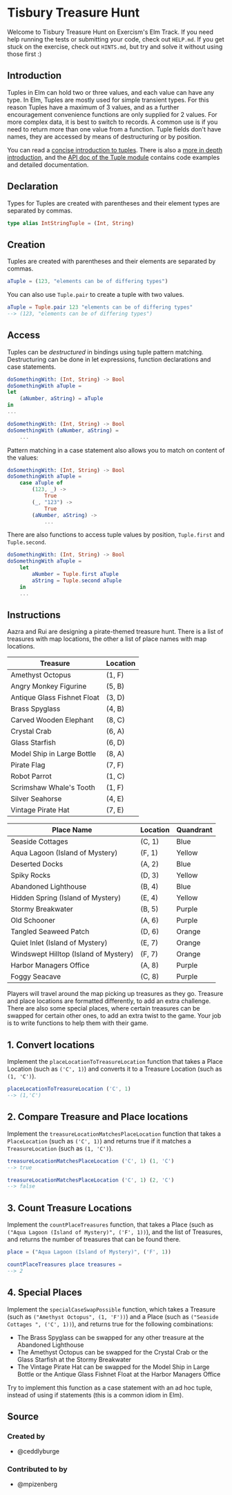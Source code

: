 # Tisbury Treasure Hunt

Welcome to Tisbury Treasure Hunt on Exercism's Elm Track.
If you need help running the tests or submitting your code, check out `HELP.md`.
If you get stuck on the exercise, check out `HINTS.md`, but try and solve it without using those first :)

## Introduction

Tuples in Elm can hold two or three values, and each value can have any type.
In Elm, Tuples are mostly used for simple transient types.
For this reason Tuples have a maximum of 3 values, and as a further encouragement convenience functions are only supplied for 2 values.
For more complex data, it is best to switch to records.
A common use is if you need to return more than one value from a function.
Tuple fields don't have names, they are accessed by means of destructuring or by position.

You can read a [concise introduction to tuples][tuples-concise].
There is also a [more in depth introduction][tuples-in-depth], and the [API doc of the Tuple module][tuple-core] contains code examples and detailed documentation.

## Declaration

Types for Tuples are created with parentheses and their element types are separated by commas.

```elm
type alias IntStringTuple = (Int, String)
```

## Creation

Tuples are created with parentheses and their elements are separated by commas.

```elm
aTuple = (123, "elements can be of differing types")
```

You can also use `Tuple.pair` to create a tuple with two values.

```elm
aTuple = Tuple.pair 123 "elements can be of differing types"
--> (123, "elements can be of differing types")
```

## Access

Tuples can be _destructured_ in bindings using tuple pattern matching.
Destructuring can be done in let expressions, function declarations and case statements.

```elm
doSomethingWith: (Int, String) -> Bool
doSomethingWith aTuple =
let
    (aNumber, aString) = aTuple
in
...
```

```elm
doSomethingWith: (Int, String) -> Bool
doSomethingWith (aNumber, aString) =
    ...
```

Pattern matching in a case statement also allows you to match on content of the values:

```elm
doSomethingWith: (Int, String) -> Bool
doSomethingWith aTuple =
    case aTuple of
        (123, _) ->
            True
        (_, "123") ->
            True
        (aNumber, aString) ->
            ...
```

There are also functions to access tuple values by position, `Tuple.first` and `Tuple.second`.

```elm
doSomethingWith: (Int, String) -> Bool
doSomethingWith aTuple =
    let
        aNumber = Tuple.first aTuple
        aString = Tuple.second aTuple
    in
    ...
```

[tuples-concise]: https://www.bekk.christmas/post/2020/1/once-twice-three-times-a-value
[tuples-in-depth]: https://elmprogramming.com/tuple.html
[tuple-core]: https://package.elm-lang.org/packages/elm/core/latest/Tuple

## Instructions

Aazra and Rui are designing a pirate-themed treasure hunt. There is a list of treasures with map locations, the other a list of place names with map locations.

| Treasure                    | Location |
| --------------------------- | -------- |
| Amethyst Octopus            | (1, F)   |
| Angry Monkey Figurine       | (5, B)   |
| Antique Glass Fishnet Float | (3, D)   |
| Brass Spyglass              | (4, B)   |
| Carved Wooden Elephant      | (8, C)   |
| Crystal Crab                | (6, A)   |
| Glass Starfish              | (6, D)   |
| Model Ship in Large Bottle  | (8, A)   |
| Pirate Flag                 | (7, F)   |
| Robot Parrot                | (1, C)   |
| Scrimshaw Whale's Tooth     | (1, F)   |
| Silver Seahorse             | (4, E)   |
| Vintage Pirate Hat          | (7, E)   |

| Place Name                            | Location | Quandrant |
| ------------------------------------- | -------- | --------- |
| Seaside Cottages                      | (C, 1) | Blue      |
| Aqua Lagoon (Island of Mystery)       | (F, 1) | Yellow    |
| Deserted Docks                        | (A, 2) | Blue      |
| Spiky Rocks                           | (D, 3) | Yellow    |
| Abandoned Lighthouse                  | (B, 4) | Blue      |
| Hidden Spring (Island of Mystery)     | (E, 4) | Yellow    |
| Stormy Breakwater                     | (B, 5) | Purple    |
| Old Schooner                          | (A, 6) | Purple    |
| Tangled Seaweed Patch                 | (D, 6) | Orange    |
| Quiet Inlet (Island of Mystery)       | (E, 7) | Orange    |
| Windswept Hilltop (Island of Mystery) | (F, 7) | Orange    |
| Harbor Managers Office                | (A, 8) | Purple    |
| Foggy Seacave                         | (C, 8) | Purple    |

Players will travel around the map picking up treasures as they go.
Treasure and place locations are formatted differently, to add an extra challenge.
There are also some special places, where certain treasures can be swapped for certain other ones, to add an extra twist to the game.
Your job is to write functions to help them with their game.

## 1. Convert locations

Implement the `placeLocationToTreasureLocation` function that takes a Place Location (such as `('C', 1)`) and converts it to a Treasure Location (such as `(1, 'C')`).

```elm
placeLocationToTreasureLocation ('C', 1)
--> (1,'C')
```

## 2. Compare Treasure and Place locations

Implement the `treasureLocationMatchesPlaceLocation` function that takes a `PlaceLocation` (such as `('C', 1)`) and returns true if it matches a `TreasureLocation` (such as `(1, 'C')`).

```elm
treasureLocationMatchesPlaceLocation ('C', 1) (1, 'C')
--> true

treasureLocationMatchesPlaceLocation ('C', 1) (2, 'C')
--> false
```

## 3. Count Treasure Locations

Implement the `countPlaceTreasures` function, that takes a Place (such as `("Aqua Lagoon (Island of Mystery)", ('F', 1))`), and the list of Treasures, and returns the number of treasures that can be found there.

```elm
place = ("Aqua Lagoon (Island of Mystery)", ('F', 1))

countPlaceTreasures place treasures =
--> 2
```

## 4. Special Places

Implement the `specialCaseSwapPossible` function, which takes a Treasure (such as `("Amethyst Octopus", (1, 'F'))`) and a Place (such as `("Seaside Cottages ", ('C', 1))`), and returns true for the following combinations:

- The Brass Spyglass can be swapped for any other treasure at the Abandoned Lighthouse
- The Amethyst Octopus can be swapped for the Crystal Crab or the Glass Starfish at the Stormy Breakwater
- The Vintage Pirate Hat can be swapped for the Model Ship in Large Bottle or the Antique Glass Fishnet Float at the Harbor Managers Office

Try to implement this function as a case statement with an ad hoc tuple, instead of using if statements (this is a common idiom in Elm).

## Source

### Created by

- @ceddlyburge

### Contributed to by

- @mpizenberg